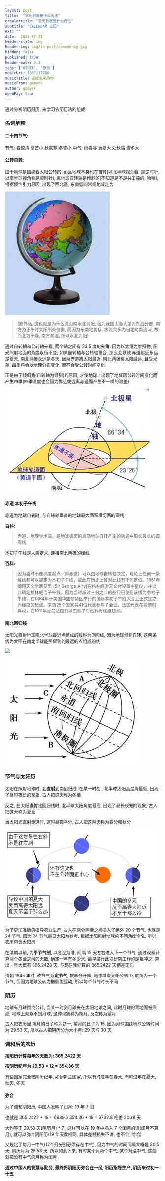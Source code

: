 ```yaml
---
layout: post
title:  "农历到底是什么历法"
crawlertitle: "农历到底是什么历法"
subtitle: "CALENDAR 日历"
ext: ""
date:  2021-07-21
header-style: img
header-img: img/in-post/common-bg.jpg
hidden: false
published: true
header-mask: 0.3
tags: ['OTHER', '原创']
musicUri: 1397117780
musicTitle: 送给未来的你
musicFrom: gomyck
author: gomyck
openPay: true
---
```


通过分析阴历阳历, 来学习农历历法的组成

### 名词解释

#### 二十四节气:

节气: 春惊清  夏芒小  秋露寒  冬雪小
中气: 雨春谷  满夏大  处秋霜  雪冬大

#### 公转自转:

由于地球是围绕着太阳公转的, 而且地球本身也在自转(以北半球视角看, 是逆时针, 以南半球视角看是顺时针), 且地球自转轴是倾斜的(不知道是不是共工撞的, 哈哈),
根据惯性引力原因, 出现了西北高, 东南低的常规地域走势

![image](/img/in-post/res2021-07-21/2021-07-21-003.jpeg)

> (题外话, 这也就是为什么说山南水北为阳, 因为我国山脉大多为东西分部, 南方为正午时太阳所处位置, 而因为东南地势低, 水流大多为自北向南流淌, 故而北方干燥, 南方潮湿, 所以水北为阳)

通过自转轴和公转轴来看, 两个轴之间有 23.5 度的夹角, 因为以太阳为参照物, 阳光照射地面的角度永恒不变, 如果自转轴与公转轴重合, 那么会导致
赤道附近永远是夏天, 南北两极永远是冬天, 因为赤道离太阳最近, 南北两极离太阳最远, 且受光差, 四季将会以地理分布变化, 而不会受公转时间变化

正是由于倾斜角(自转轴为倾斜)的原因, 才使地球上出现了地域因公转时间变化而产生四季(四季温度也会因为靠近或远离赤道而产生不一样的温差)

![image](/img/in-post/res2021-07-21/2021-07-21-002.jpg)

#### 赤道  本初子午线

赤道为地球自转时, 与自转轴垂直的地球最大面积横切面的圆线

**百科:**
> 赤道，地理学术语，是地球表面的点随地球自转产生的轨迹中周长最长的圆周线

本初子午线是人类定义, 连接南北两极的经线

**百科:**
> 因为当时不像纬度起点（即赤道）可以由地球自转轴决定，理论上任何一条经线都可以被定为本初子午线，故此在历史上曾对此线有不同定位。1851年御用天文学家艾里 (Sir George Airy)在格林威治天文台设置中星仪，并以此确定格林威治子午线。因为当时超过三分之二的船只已使用该线为参考子午线，在1884年于美国华盛顿特区举行的国际本初子午线大会上正式定之为经度的起点。来自25个国家共41位代表参与了会议，法国代表在投票时弃权，在1911年之前法国仍以巴黎子午线作为经度起点。


#### 南北回归线

太阳光直射地球南北半球最远点组成的线称为回归线, 因为地球倾斜自转, 这两条线为太阳在南北半球能照耀到的最远的点组成的线

![](http://oss.gomyck.com/2023/11/22/FmyT9sYJuDCvob0cftKpWMg_aeph.png)

![image](/img/in-post/res2021-07-21/2021-07-21-001.jpeg)

### 节气与太阳历

太阳在照射地球时, 会**直射**到南回归线, 在某一时刻 , 北半球太阳高度角最低, 出现了昼短夜长的现象, 古人把这天称为冬至

反之, 在太阳**直射**北回归线时, 北半球太阳角度最高, 出现了昼长夜短的现象, 古人把这天称为夏至

当太阳光直射赤道时, 这时昼夜平分, 古人把这两天称为春分和秋分

![image](/img/in-post/res2021-07-21/2021-08-16-000.png)

为了更加准确的指导农业生产, 古人在两分两至之间插入了另外 20 个节气, 也就是 24 节气, 因为 24 节气是已太阳为参考, 根据太阳照射地球的不同角度命名, 所以农历包含太阳历

在清朝以前, 为**平节气制**, 以冬至为准, 间隔 15 天左右进入下一个节气, 通过观察计算两个冬至之间的天数, 确定一年有多少天, 最早进行此项研究工作的是祖冲之, 算出一年大概有 365.2428 天, 与现在我们算的 365.2422 天相差无几

清朝 1645 年时, 改节气为**定节气**, 按春分开始, 地球每绕太阳公转 15 度角为一个节气, 但因为地球公转为椭圆型运动, 所以每个节气时长不同

### 阴历

地球有月球围绕公转, 当某一时刻月球夹在太阳地球之间, 此时月球的背地面被照亮, 地球上观察不到月球, 这种现象称为朔月, 反之称为望月

古人把农历里 朔月的日子称为初一, 望月的日子为 15, 因为月球围绕地球公转时间为 29.53 天, 所以古人把阴历分为大小月: 29 天与 30 天

### 调和后的农历

**按阳历计算每年的天数为: 365.2422 天**

**按阴历纪年为 29.53 * 12 = 354.36 天**

有些国家完全按阴历纪年, 如伊斯兰国家, 所以有时过年在春天, 有时过年在夏天, 秋天, 冬天

#### 弥合

为了调和阴阳历, 中国人发明了闰月: 19 年 7 闰

也就是
365.2422 * 19 = 6939.6
354.36   * 19 = 6732.8    相差 206.8 天

大约等于 29.53 天(阴历月) * 7 , 这样可以在 19 年中插入 7 个闰月的话(闰月不算月), 就可以弥合阴阳历(19 年天数相同, 具体差额损失不讲, 也不会, 哈哈)

又规定了每月一中气(12个月分别必须存在中气), 因为中气的时间间隔大概是 30.5 天, 阴历月为 29.53 天, 所以如此下来, 有时某个月两个中气, 某个月没中气, 这般就把没有中气的月称为闰月

**通过中国人的智慧与勤劳, 最终把阴阳历弥合在一起, 阳历指导生产, 阴历来过初一十五**














